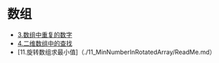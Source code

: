 # 数组
- [3.数组中重复的数字](./3_DuplicationInArray/ReadMe.md)
- [4.二维数组中的查找](./4_findNumberIn2DArray/ReadMe.md)
- [11.旋转数组求最小值]（./11_MinNumberInRotatedArray/ReadMe.md）
